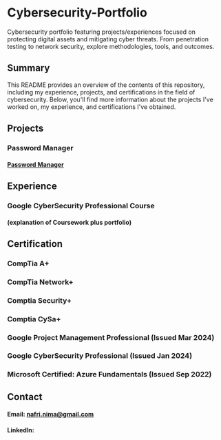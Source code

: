 # Cybersecurity-Portfolio
Cybersecurity portfolio featuring projects/experiences focused on protecting digital assets and mitigating cyber threats. From penetration testing to network security, explore methodologies, tools, and outcomes. 
## Summary
This README provides an overview of the contents of this repository, including my experience, projects, and certifications in the field of cybersecurity. Below, you'll find more information about the projects I've worked on, my experience, and certifications I've obtained.
## Projects
### Password Manager
#### [Password Manager](https://github.com/Irfan786Amin/Password_Manager)

## Experience
### Google CyberSecurity Professional Course
#### (explanation of Coursework plus portfolio)

## Certification
### CompTia A+

### CompTia Network+

### Comptia Security+

### Comptia CySa+

### Google Project Management Professional (Issued Mar 2024)
### Google CyberSecurity Professional (Issued Jan 2024)
### Microsoft Certified: Azure Fundamentals (Issued Sep 2022)

## Contact
#### Email: nafri.nima@gmail.com
#### LinkedIn: 

